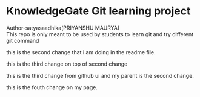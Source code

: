 # KnowledgeGate Git learning project

Author-satyasaadhika(PRIYANSHU MAURYA)
<br>
This repo is only meant to be used by students to learn git and try different git command

this is the second change that i am doing in the readme file.

this is the third change on top of second change

this is the third change from github ui and my parent is the second change.

this is the fouth change on my page.

